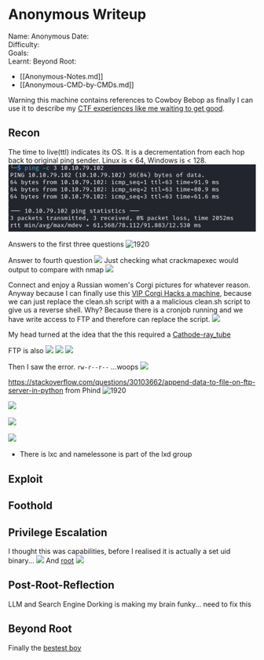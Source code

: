 # Anonymous Writeup

Name: Anonymous
Date:  
Difficulty:  
Goals:  
Learnt:
Beyond Root:

- [[Anonymous-Notes.md]]
- [[Anonymous-CMD-by-CMDs.md]]

Warning this machine contains references to Cowboy Bebop as finally I can use it to describe my [CTF experiences like me waiting to get good](https://www.youtube.com/watch?v=b_K_fu-mPNU).  
## Recon

The time to live(ttl) indicates its OS. It is a decrementation from each hop back to original ping sender. Linux is < 64, Windows is < 128.
![ping](Screenshots/ping.png)

Answers to the first three questions
![1920](nmap.png)

Answer to fourth question
![](smbmap.png)
Just checking what crackmapexec would output to compare with nmap 
![](cmesmb.png)

Connect and enjoy a Russian women's Corgi pictures for whatever reason. Anyway because I can finally use this [VIP Corgi Hacks a machine](https://www.youtube.com/watch?v=5YRTY5G8YRs), because we can just replace the clean.sh script with a a malicious clean.sh script to give us a reverse shell. Why? Because there is a cronjob running and we have write access to FTP and therefore can replace the script.
![](smbclientfordogs.png)

My head turned at the idea that the this required a [Cathode-ray_tube](https://en.wikipedia.org/wiki/Cathode-ray_tube)


FTP is also 
![](ftpanon.png)
![](ftpfiles.png)
![](renameandfileupload.png)

Then I saw the error. `rw-r--r--` ...woops 
![](nochmodperms.png)

https://stackoverflow.com/questions/30103662/append-data-to-file-on-ftp-server-in-python from Phind 
![1920](appe.png)

![](bettercleaning.png)

![](wearethenamelessone.png)

![](ec2credentials.png)



- There is lxc and namelessone is part of the lxd group 
## Exploit

## Foothold

## Privilege Escalation

I thought this was capabilities, before I realised it is actually a set uid binary...
![](envcaps.png)
And [root](https://www.youtube.com/watch?v=pghpRi3mJ6A)
![](root.png)
## Post-Root-Reflection  

LLM and Search Engine Dorking is making my brain funky... need to fix this

## Beyond Root


Finally the [bestest boy](https://www.youtube.com/watch?v=Ml4QlAmogxA)

